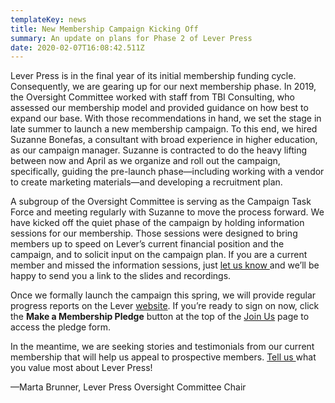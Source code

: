 ```yaml
---
templateKey: news
title: New Membership Campaign Kicking Off
summary: An update on plans for Phase 2 of Lever Press
date: 2020-02-07T16:08:42.511Z
---
```

Lever Press is in the final year of its initial membership funding cycle. Consequently, we are gearing up for our next membership phase. In 2019, the Oversight Committee worked with staff from TBI Consulting, who assessed our membership model and provided guidance on how best to expand our base. With those recommendations in hand, we set the stage in late summer to launch a new membership campaign. To this end, we hired Suzanne Bonefas, a consultant with broad experience in higher education, as our campaign manager. Suzanne is contracted to do the heavy lifting between now and April as we organize and roll out the campaign, specifically, guiding the pre-launch phase—including working with a vendor to create marketing materials—and developing a recruitment plan.

A subgroup of the Oversight Committee is serving as the Campaign Task Force and meeting regularly with Suzanne to move the process forward. We have kicked off the quiet phase of the campaign by holding information sessions for our membership. Those sessions were designed to bring members up to speed on Lever’s current financial position and the campaign, and to solicit input on the campaign plan. If you are a current member and missed the information sessions, just [let us know ](mailto:info@leverpress.org?subject=Lever%20Press%20membership%20campaign)and we’ll be happy to send you a link to the slides and recordings.

Once we formally launch the campaign this spring, we will provide regular progress reports on the Lever [website](https://www.leverpress.org). If you’re ready to sign on now, click the **Make a Membership Pledge** button at the top of the [Join Us](https://www.leverpress.org/join/) page to access the pledge form.

In the meantime, we are seeking stories and testimonials from our current membership that will help us appeal to prospective members. [Tell us ](mailto:info@leverpress.org?subject=Lever%20Press)what you value most about Lever Press!

—Marta Brunner, Lever Press Oversight Committee Chair
